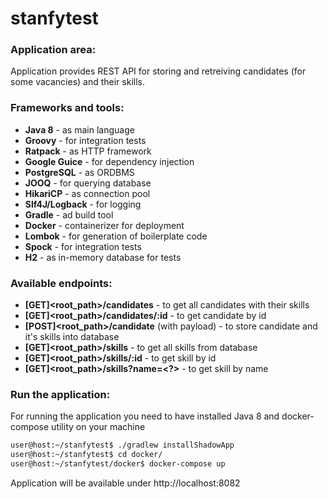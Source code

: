 # stanfytest

### Application area:
Application provides REST API for storing and retreiving candidates (for some vacancies) and their skills.

### Frameworks and tools:
* **Java 8** - as main language
* **Groovy** - for integration tests
* **Ratpack** - as HTTP framework
* **Google Guice** - for dependency injection
* **PostgreSQL** - as ORDBMS
* **JOOQ** - for querying database
* **HikariCP** - as connection pool
* **Slf4J/Logback** - for logging
* **Gradle** - ad build tool
* **Docker** - containerizer for deployment
* **Lombok** - for generation of boilerplate code
* **Spock** - for integration tests
* **H2** - as in-memory database for tests


### Available endpoints:

* **[GET]<root_path>/candidates** - to get all candidates with their skills
* **[GET]<root_path>/candidates/:id** - to get candidate by id
* **[POST]<root_path>/candidate** (with payload) - to store candidate and it's skills into database
* **[GET]<root_path>/skills** - to get all skills from database
* **[GET]<root_path>/skills/:id** - to get skill by id
* **[GET]<root_path>/skills?name=<?>** - to get skill by name

### Run the application:

For running the application you need to have installed Java 8 and docker-compose utility on your machine
```bash
user@host:~/stanfytest$ ./gradlew installShadowApp
user@host:~/stanfytest$ cd docker/
user@host:~/stanfytest/docker$ docker-compose up
```
Application will be available under http://localhost:8082
